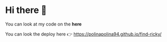 # Hi there 🌷

You can look at my code on the **here**

You can look the deploy here 👉 https://polinapolina94.github.io/find-ricky/
